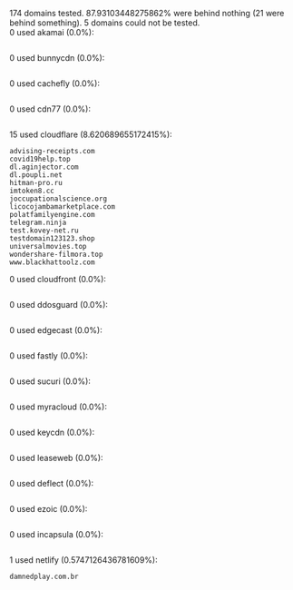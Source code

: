 174 domains tested. 87.93103448275862% were behind nothing (21 were behind something). 5 domains could not be tested.<br>
0 used akamai (0.0%):
```

```

0 used bunnycdn (0.0%):
```

```

0 used cachefly (0.0%):
```

```

0 used cdn77 (0.0%):
```

```

15 used cloudflare (8.620689655172415%):
```
advising-receipts.com
covid19help.top
dl.aginjector.com
dl.poupli.net
hitman-pro.ru
imtoken8.cc
joccupationalscience.org
licocojambamarketplace.com
polatfamilyengine.com
telegram.ninja
test.kovey-net.ru
testdomain123123.shop
universalmovies.top
wondershare-filmora.top
www.blackhattoolz.com
```

0 used cloudfront (0.0%):
```

```

0 used ddosguard (0.0%):
```

```

0 used edgecast (0.0%):
```

```

0 used fastly (0.0%):
```

```

0 used sucuri (0.0%):
```

```

0 used myracloud (0.0%):
```

```

0 used keycdn (0.0%):
```

```

0 used leaseweb (0.0%):
```

```

0 used deflect (0.0%):
```

```

0 used ezoic (0.0%):
```

```

0 used incapsula (0.0%):
```

```

1 used netlify (0.5747126436781609%):
```
damnedplay.com.br
```
